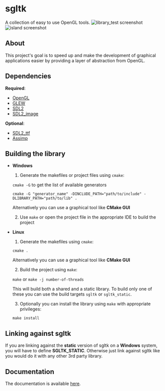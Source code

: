 # sgltk
A collection of easy to use OpenGL tools.
![library_test screenshot](https://public.boxcloud.com/api/2.0/internal_files/229185037677/versions/241935226221/representations/png_paged_2048x2048/content/1.png?access_token=1!a3PcJtLKtAKyHsTz7tbj57ksOopb6VRfLaPbR5NFlJe_5l-HyfqUflQvFjUWc7Z0L0U645ejrvLRGZ4ULEJ7ZyZ-aIw7mB50MVs48mmmpa41xe-dQXsAmEyFIZfIqsk0xUpKXCQ_12gzupCWKEEr3t8lx1VVj_WAwlFJzM7kVf6b_QhgEyxMiYkYnSkOstbUChSLC0Y6ekePBIUzL9zKJeQv7NQDmeomWYyagQb0ZcDvBN5EILu9Q8SWsQ6HKpzdjgxWZACf2kz8L7DSAJLCsd7Csb30qpffagZv7Ytx5P7cXZziQTPA6bB7IH-FEthZVbnQa3-Acnblv2g1RomDZ7NZ5YegNJ5Tw9otw7_BVvJmf0aOIeGp8QnnscsrUUfxo4xREVHAcmcWULER)
![island screenshot](https://public.boxcloud.com/api/2.0/internal_files/229184965357/versions/241935148013/representations/png_paged_2048x2048/content/1.png?access_token=1!AqFJ55wCO3zgJhDeVsX7-lZIzgrw6Cg7qA-9U_B0E-BqIN6QABS-FMJR7XIdhienrCVbKK3gFsSC0sLcmFpIggYISYP_71tt00ehQMEDnGzbtF4aOOjjfbCRNImEiM2rnLL68peDhmxhalywAi8yYvpJdSmF_WSK3cs1s2y42UT5bOnEREU7RXOuiJ0RPZo826bLYg-EyEuady_Pykv__McrgdSjW4x-SE1eaeyxDR_75ucCuAg-8jvtMG9Iv6CpmquyMJKJXX9tAC69VWkahpaO6e_npw5z6OSPYQiWBGwllB_oMeopo-ApOs9Y2cQfd9z8UTZv6fvBKzKXkyNWt9fqmPyZIFCSMRzuRT2UIPI8m5ikXeLo8PbbRuXG7Vz0H2u5NMArp407rE5W)

## About
This project's goal is to speed up and make the development of graphical
applications easier by providing a layer of abstraction from OpenGL.

## Dependencies

**Required**:

* [OpenGL](http://www.opengl.org)
* [GLEW](http://glew.sourceforge.net)
* [SDL2](http://www.libsdl.org/download-2.0.php)
* [SDL2_image](http://www.libsdl.org/projects/SDL_image/)

**Optional**:

* [SDL2_ttf](http://www.libsdl.org/projects/SDL_ttf/)
* [Assimp](http://www.assimp.org/main_downloads.html)

## Building the library
* **Windows**
	1. Generate the makefiles or project files using `cmake`:

	`cmake -G` to get the list of available generators

	`cmake -G "generator_name" -DINCLUDE_PATH="path/to/include" -DLIBRARY_PATH="path/to/lib" .`

	Alternatively you can use a graphical tool like **CMake GUI**

	2. Use `make` or open the project file in the appropriate IDE to build the project


* **Linux**
	1. Generate the makefiles using `cmake`:

	`cmake .`

	Alternatively you can use a graphical tool like **CMake GUI**

	2. Build the project using `make`:

	`make` or `make -j number-of-threads`

	This will build both a shared and a static library. To build only one of these you can use the build targets `sgltk` or `sgltk_static`.

	3. Optionally you can install the library using `make` with appropriate privileges:

	`make install`

## Linking against sgltk
If you are linking against the **static** version of sgltk on a **Windows** system, you will have to define **SGLTK_STATIC**. Otherwise just link against sgltk like you would do it with any other 3rd party library.


## Documentation
The documentation is available [here](http://pyth.github.io/sgltk/doc/html/annotated.html).
